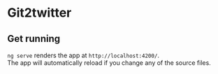 # Git2twitter


## Get running

 `ng serve` renders the app at `http://localhost:4200/`. <br>
 The app will automatically reload if you change any of the source files.
